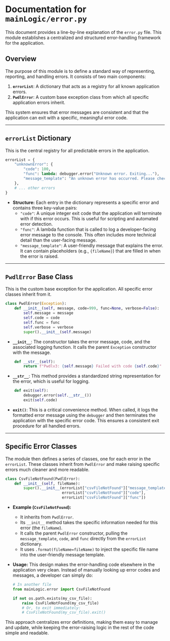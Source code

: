 # Documentation for `mainLogic/error.py`

This document provides a line-by-line explanation of the `error.py` file. This module establishes a centralized and structured error-handling framework for the application.

## Overview

The purpose of this module is to define a standard way of representing, reporting, and handling errors. It consists of two main components:
1.  **`errorList`**: A dictionary that acts as a registry for all known application errors.
2.  **`PwdlError`**: A custom base exception class from which all specific application errors inherit.

This system ensures that error messages are consistent and that the application can exit with a specific, meaningful error code.

---

## `errorList` Dictionary

This is the central registry for all predictable errors in the application.

```python
errorList = {
    "unknownError": {
        "code": 100,
        "func": lambda: debugger.error("Unknown error. Exiting..."),
        "message_template": "An unknown error has occurred. Please check the logs for details."
    },
    # ... other errors
}
```

-   **Structure:** Each entry in the dictionary represents a specific error and contains three key-value pairs:
    -   `"code"`: A unique integer exit code that the application will terminate with if this error occurs. This is useful for scripting and automated error detection.
    -   `"func"`: A lambda function that is called to log a developer-facing error message to the console. This often includes more technical detail than the user-facing message.
    -   `"message_template"`: A user-friendly message that explains the error. It can contain placeholders (e.g., `{fileName}`) that are filled in when the error is raised.

---

## `PwdlError` Base Class

This is the custom base exception for the application. All specific error classes inherit from it.

```python
class PwdlError(Exception):
    def __init__(self, message, code=999, func=None, verbose=False):
        self.message = message
        self.code = code
        self.func = func
        self.verbose = verbose
        super().__init__(self.message)
```

-   **`__init__`**: The constructor takes the error message, code, and the associated logging function. It calls the parent `Exception` constructor with the message.

```python
    def __str__(self):
        return f"Pwdlv3: {self.message} Failed with code {self.code}"
```
-   **`__str__`**: This method provides a standardized string representation for the error, which is useful for logging.

```python
    def exit(self):
        debugger.error(self.__str__())
        exit(self.code)
```
-   **`exit()`**: This is a critical convenience method. When called, it logs the formatted error message using the `debugger` and then terminates the application with the specific error code. This ensures a consistent exit procedure for all handled errors.

---

## Specific Error Classes

The module then defines a series of classes, one for each error in the `errorList`. These classes inherit from `PwdlError` and make raising specific errors much cleaner and more readable.

```python
class CsvFileNotFound(PwdlError):
    def __init__(self, fileName):
        super().__init__(errorList["csvFileNotFound"]["message_template"].format(fileName=fileName),
                         errorList["csvFileNotFound"]["code"],
                         errorList["csvFileNotFound"]["func"])
```

-   **Example (`CsvFileNotFound`):**
    -   It inherits from `PwdlError`.
    -   Its `__init__` method takes the specific information needed for this error (the `fileName`).
    -   It calls the parent `PwdlError` constructor, pulling the `message_template`, `code`, and `func` directly from the `errorList` dictionary.
    -   It uses `.format(fileName=fileName)` to inject the specific file name into the user-friendly message template.

-   **Usage:** This design makes the error-handling code elsewhere in the application very clean. Instead of manually looking up error codes and messages, a developer can simply do:
    ```python
    # In another file
    from mainLogic.error import CsvFileNotFound

    if not os.path.exists(my_csv_file):
        raise CsvFileNotFound(my_csv_file)
        # Or, to exit immediately:
        # CsvFileNotFound(my_csv_file).exit()
    ```
This approach centralizes error definitions, making them easy to manage and update, while keeping the error-raising logic in the rest of the code simple and readable.
